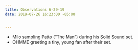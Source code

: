 ```yaml
---
title: Observations 6-29-19
date: 2019-07-26 16:23:00 -05:00


---
```


- Milo sampling Patto (“The Man”) during his Solid Sound set.
- OHMME greeting a tiny, young fan after their set.